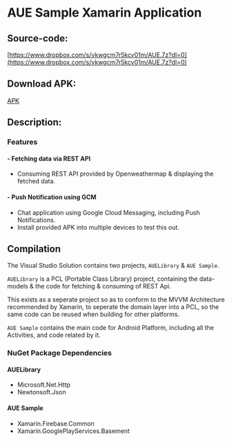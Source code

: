 # AUE Sample Xamarin Application 

## Source-code:
[https://www.dropbox.com/s/vkwgcm7r5kcv01m/AUE.7z?dl=0](https://www.dropbox.com/s/vkwgcm7r5kcv01m/AUE.7z?dl=0)

## Download APK:
[APK](https://www.dropbox.com/s/256vp54a5ij85hf/AUE_Sample.apk.7z?dl=0)

## Description:

### Features 
#### - Fetching data via REST API 
- Consuming REST API provided by Openweathermap & displaying the fetched data.

#### - Push Notification using GCM
- Chat application using Google Cloud Messaging, including Push Notifications.
- Install provided APK into multiple devices to test this out.



## Compilation
The Visual Studio Solution contains two projects, `AUELibrary` & `AUE Sample`.

`AUELibrary` is a PCL (Portable Class Library) project, containing the data-models & the code for fetching & consuming of REST Api. 

This exists as a seperate project so as to conform to the MVVM Architecture recommended by Xamarin, to seperate the domain layer into a PCL, so the same code can be reused when building for other platforms.

`AUE Sample` contains the main code for Android Platform, including all the Activities, and code related by it.

### NuGet Package Dependencies
#### AUELibrary
- Microsoft.Net.Http
- Newtonsoft.Json
#### AUE Sample
- Xamarin.Firebase.Common
- Xamarin.GooglePlayServices.Basement    

